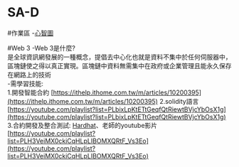 # SA-D
#作業區
-[心智圖](https://gitmind.com/app/docs/mrjv63wc)<br>

#Web 3
-Web 3是什麼?<br>
是全球資訊網發展的一種概念，提倡去中心化也就是資料不集中於任何伺服器中，區塊鏈使之得以真正實現。區塊鏈中資料無需集中在政府或企業管理且能永久保存在網路上的技術<br>
-需學習技能:<br>
1.開發智能合約 [https://ithelp.ithome.com.tw/m/articles/10200395](https://ithelp.ithome.com.tw/m/articles/10200395)
2.solidity語言 [https://youtube.com/playlist?list=PLbixLpKtETtGeqfQtRiewtBVjcYbOsX1g](https://youtube.com/playlist?list=PLbixLpKtETtGeqfQtRiewtBVjcYbOsX1g)
3.合約開發及整合測試: [Hardhat](https://hardhat.org/tutorial)、老師的youtube影片[https://youtube.com/playlist?list=PLH3VeiMX0ckiCqHLpLIBOMXQRtF_Vs3Eo](https://youtube.com/playlist?list=PLH3VeiMX0ckiCqHLpLIBOMXQRtF_Vs3Eo)
